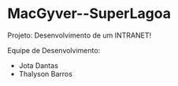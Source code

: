 # MacGyver--SuperLagoa

Projeto: Desenvolvimento de um INTRANET!

Equipe de Desenvolvimento:

- Jota Dantas
- Thalyson Barros
